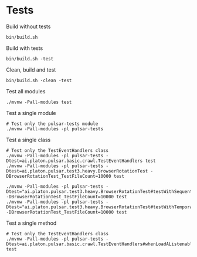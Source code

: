 Tests
=

Build without tests
```shell
bin/build.sh
```

Build with tests
```shell
bin/build.sh -test
```

Clean, build and test
```shell
bin/build.sh -clean -test
```

Test all modules
```shell
./mvnw -Pall-modules test
```

Test a single module
```shell
# Test only the pulsar-tests module
./mvnw -Pall-modules -pl pulsar-tests
```

Test a single class
```shell
# Test only the TestEventHandlers class
./mvnw -Pall-modules -pl pulsar-tests -Dtest=ai.platon.pulsar.basic.crawl.TestEventHandlers test
./mvnw -Pall-modules -pl pulsar-tests -Dtest=ai.platon.pulsar.test3.heavy.BrowserRotationTest -DBrowserRotationTest_TestFileCount=10000 test

./mvnw -Pall-modules -pl pulsar-tests -Dtest="ai.platon.pulsar.test3.heavy.BrowserRotationTest#testWithSequentialBrowser" -DBrowserRotationTest_TestFileCount=10000 test
./mvnw -Pall-modules -pl pulsar-tests -Dtest="ai.platon.pulsar.test3.heavy.BrowserRotationTest#testWithTemporaryBrowser" -DBrowserRotationTest_TestFileCount=10000 test
```

Test a single method
```shell
# Test only the TestEventHandlers class
./mvnw -Pall-modules -pl pulsar-tests -Dtest=ai.platon.pulsar.basic.crawl.TestEventHandlers#whenLoadAListenableLink_ThenEventsAreTriggered test
```
